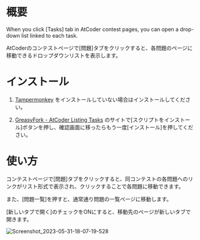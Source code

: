 # 概要
When you click [Tasks] tab in AtCoder contest pages, you can open a drop-down list linked to each task.

AtCoderのコンテストページで[問題]タブをクリックすると、各問題のページに移動できるドロップダウンリストを表示します。

# インストール
1. [Tampermonkey](https://www.tampermonkey.net/) をインストールしていない場合はインストールしてください。

2. [GreasyFork - AtCoder Listing Tasks](https://greasyfork.org/ja/scripts/467289-atcoder-listing-tasks) のサイトで[スクリプトをインストール]ボタンを押し、確認画面に移ったらもう一度[インストール]を押してください。

# 使い方
コンテストページで[問題]タブをクリックすると、同コンテストの各問題へのリンクがリスト形式で表示され、クリックすることで各問題に移動できます。

また、[問題一覧]を押すと、通常通り問題の一覧ページに移動します。

[新しいタブで開く]のチェックをONにすると、移動先のページが新しいタブで開きます。

![Screenshot_2023-05-31-18-07-19-528](https://github.com/luuguas/AtCoderListingTasks/assets/69027878/4528ecb2-f079-4f57-b58a-5da1cb899210)
